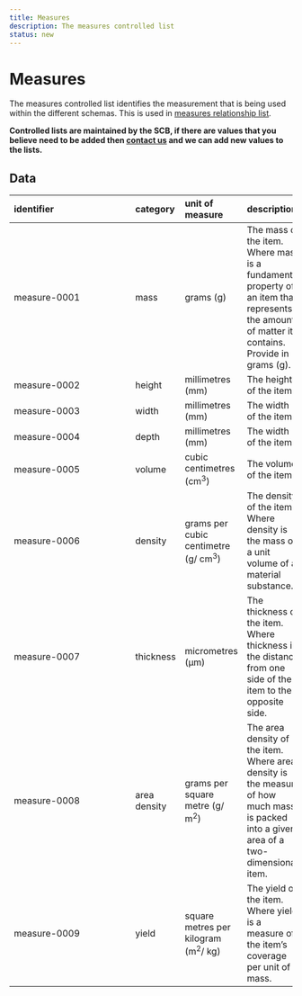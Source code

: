 ```yaml
---
title: Measures
description: The measures controlled list
status: new
---
```


# Measures

The measures controlled list identifies the measurement that is being used within the different schemas. This is used in [measures relationship list](#).

**Controlled lists are maintained by the SCB, if there are values that you believe need to be added then [contact us](https://www.open3p.org/contact/) and we can add new values to the lists.**

## Data
|<div style="width:200px">identifier</div>|category|unit of measure|description|
|:-|:-|:-|:-|
|measure-0001|mass|grams (g)|The mass of the item. Where mass is a fundamental property of an item that represents the amount of matter it contains. Provide in grams (g).|
|measure-0002|height|millimetres (mm)|The height of the item.|
|measure-0003|width|millimetres (mm)|The width of the item.|
|measure-0004|depth|millimetres (mm)|The width of the item.|
|measure-0005|volume|cubic centimetres (cm<sup>3</sup>)|The volume of the item.|
|measure-0006|density|grams per cubic centimetre (g/ cm<sup>3</sup>)|The density of the item. Where density is the mass of a unit volume of a material substance.|
|measure-0007|thickness|micrometres (μm)|The thickness of the item. Where thickness is the distance from one side of the item to the opposite side.|
|measure-0008|area density|grams per square metre (g/ m<sup>2</sup>)|The area density of the item. Where area density is the measure of how much mass is packed into a given area of a two-dimensional item.|
|measure-0009|yield|square metres per kilogram (m<sup>2</sup>/ kg)|The yield of the item. Where yield is a measure of the item’s coverage per unit of mass.|
